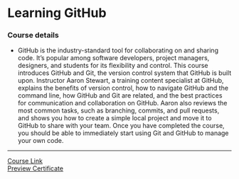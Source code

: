 # Learning GitHub
### Course details
- GitHub is the industry-standard tool for collaborating on and sharing code. It’s popular among software developers, project managers, designers, and students for its flexibility and control. This course introduces GitHub and Git, the version control system that GitHub is built upon. Instructor Aaron Stewart, a training content specialist at GitHub, explains the benefits of version control, how to navigate GitHub and the command line, how GitHub and Git are related, and the best practices for communication and collaboration on GitHub. Aaron also reviews the most common tasks, such as branching, commits, and pull requests, and shows you how to create a simple local project and move it to GitHub to share with your team. Once you have completed the course, you should be able to immediately start using Git and GitHub to manage your own code.

-------------------------------
[Course Link](https://www.linkedin.com/learning/learning-github)
<br>[Preview Certificate](https://www.linkedin.com/learning/certificates/b8ab3fd5d6f8a6bbb69e4d59083c28206a0326d29771096cfdd61db5875d77d7?trk=share_certificate)
